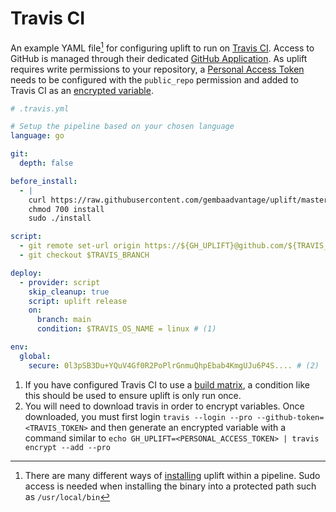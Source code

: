 # Travis CI

An example YAML file[^1] for configuring uplift to run on [Travis CI](https://www.travis-ci.com/). Access to GitHub is managed through their dedicated [GitHub Application](https://docs.travis-ci.com/user/tutorial/#to-get-started-with-travis-ci-using-github). As uplift requires write permissions to your repository, a [Personal Access Token](https://docs.github.com/en/authentication/keeping-your-account-and-data-secure/creating-a-personal-access-token) needs to be configured with the `public_repo` permission and added to Travis CI as an [encrypted variable](https://docs.travis-ci.com/user/environment-variables/#defining-encrypted-variables-in-travisyml).

```yaml
# .travis.yml

# Setup the pipeline based on your chosen language
language: go

git:
  depth: false

before_install:
  - |
    curl https://raw.githubusercontent.com/gembaadvantage/uplift/master/scripts/install > install
    chmod 700 install
    sudo ./install

script:
  - git remote set-url origin https://${GH_UPLIFT}@github.com/${TRAVIS_REPO_SLUG}.git
  - git checkout $TRAVIS_BRANCH

deploy:
  - provider: script
    skip_cleanup: true
    script: uplift release
    on:
      branch: main
      condition: $TRAVIS_OS_NAME = linux # (1)

env:
  global:
    secure: 0l3pSB3Du+YQuV4Gf0R2PoPlrGnmuQhpEbab4KmgUJu6P4S.... # (2)
```

1. If you have configured Travis CI to use a [build matrix](https://docs.travis-ci.com/user/build-matrix/), a condition like this should be used to ensure uplift is only run once.
2. You will need to download travis in order to encrypt variables. Once downloaded, you must first login `travis --login --pro --github-token=<TRAVIS_TOKEN>` and then generate an encrypted variable with a command similar to `echo GH_UPLIFT=<PERSONAL_ACCESS_TOKEN> | travis encrypt --add --pro`

[^1]: There are many different ways of [installing](../install.md) uplift within a pipeline. Sudo access is needed when installing the binary into a protected path such as `/usr/local/bin`
